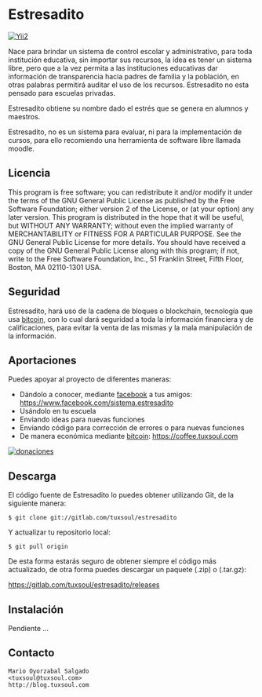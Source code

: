 # Estresadito
[![Yii2](https://img.shields.io/badge/Powered_by-Yii_Framework-green.svg?style=flat)](https://www.yiiframework.com/)

Nace para brindar un sistema de control escolar y administrativo, para toda
institución educativa, sin importar sus recursos, la idea es tener un sistema
libre, pero que a la vez permita a las instituciones educativas dar información
de transparencia hacia padres de familia y la población, en otras palabras 
permitirá auditar el uso de los recursos. Estresadito no esta pensado para 
escuelas privadas.

Estresadito obtiene su nombre dado el estrés que se genera en alumnos y 
maestros.

Estresadito, no es un sistema para evaluar, ni para la implementación de 
cursos, para ello recomiendo una herramienta de software libre llamada moodle.


## Licencia

This program is free software; you can redistribute it and/or modify it under
the terms of the GNU General Public License as published by the Free Software
Foundation; either version 2 of the License, or (at your option) any later
version. This program is distributed in the hope that it will be useful, but
WITHOUT ANY WARRANTY; without even the implied warranty of MERCHANTABILITY or
FITNESS FOR A PARTICULAR PURPOSE. See the GNU General Public License for more
details. You should have received a copy of the GNU General Public License 
along with this program; if not, write to the Free Software Foundation, Inc., 
51 Franklin Street, Fifth Floor, Boston, MA 02110-1301 USA.


## Seguridad

Estresadito, hará uso de la cadena de bloques o blockchain, tecnología que usa
[bitcoin](http://bitcoin.org), con lo cual dará seguridad a toda la información financiera y de 
calificaciones, para evitar la venta de las mismas y la mala manipulación de la
información.


## Aportaciones

Puedes apoyar al proyecto de diferentes maneras:

- Dándolo a conocer, mediante [facebook](https://www.facebook.com/sistema.estresadito) a tus amigos:
  https://www.facebook.com/sistema.estresadito
- Usándolo en tu escuela
- Enviando ideas para nuevas funciones
- Enviando código para corrección de errores o para nuevas funciones
- De manera económica mediante [bitcoin](https://coffee.tuxsoul.com):
  https://coffee.tuxsoul.com

[![donaciones](https://images.tuxsoul.com/hotlink-ok/bitcoin-button_168x64.png)](https://coffee.tuxsoul.com)


## Descarga

El código fuente de Estresadito lo puedes obtener utilizando Git, de la 
siguiente manera:

```
$ git clone git://gitlab.com/tuxsoul/estresadito
```
	
Y actualizar tu repositorio local:

```
$ git pull origin
```
	
De esta forma estarás seguro de obtener siempre el código más actualizado, de
otra forma puedes descargar un paquete (.zip) o (.tar.gz):

https://gitlab.com/tuxsoul/estresadito/releases
  

## Instalación

Pendiente ...


## Contacto

```
Mario Oyorzabal Salgado
<tuxsoul@tuxsoul.com>
http://blog.tuxsoul.com
```
